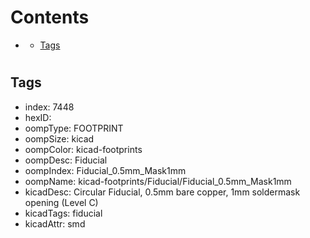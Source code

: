 



Contents
========

* [](#)
	* [Tags](#tags)

# 

## Tags

- index: 7448
- hexID: 
- oompType: FOOTPRINT
- oompSize: kicad
- oompColor: kicad-footprints
- oompDesc: Fiducial
- oompIndex: Fiducial_0.5mm_Mask1mm
- oompName: kicad-footprints/Fiducial/Fiducial_0.5mm_Mask1mm
- kicadDesc: Circular Fiducial, 0.5mm bare copper, 1mm soldermask opening (Level C)
- kicadTags: fiducial
- kicadAttr: smd
